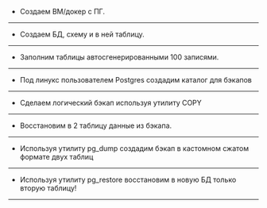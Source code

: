 * Создаем ВМ/докер c ПГ.

--------------------------------------

* Создаем БД, схему и в ней таблицу.

-------------------------------------

* Заполним таблицы автосгенерированными 100 записями.

-------------------------------------

* Под линукс пользователем Postgres создадим каталог для бэкапов

-------------------------------------

* Сделаем логический бэкап используя утилиту COPY

-------------------------------------

* Восстановим в 2 таблицу данные из бэкапа.

-------------------------------------

* Используя утилиту pg_dump создадим бэкап в кастомном сжатом формате двух таблиц


-------------------------------------

* Используя утилиту pg_restore восстановим в новую БД только вторую таблицу!
  
------------------------------------

